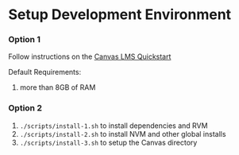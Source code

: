 # Setup Development Environment

### Option 1
Follow instructions on the [Canvas LMS Quickstart](https://github.com/instructure/canvas-lms/wiki/Quick-Start)

Default Requirements:
1.  more than 8GB of RAM


### Option 2
1. `./scripts/install-1.sh` to install dependencies and RVM
1. `./scripts/install-2.sh` to install NVM and other global installs
1. `./scripts/install-3.sh` to setup the Canvas directory